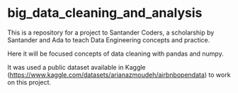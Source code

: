 # big_data_cleaning_and_analysis
This is a repository for a project to Santander Coders, a scholarship by Santander and Ada to teach Data Engineering concepts and practice.

Here it will be focused concepts of data cleaning with pandas and numpy.

It was used a public dataset available in Kaggle (https://www.kaggle.com/datasets/arianazmoudeh/airbnbopendata) to work on this project.


